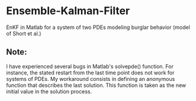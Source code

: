# Ensemble-Kalman-Filter
EnKF in Matlab for a system of two PDEs modeling burglar behavior (model of Short et al.) 

## Note:
I have experienced several bugs in Matlab's solvepde() function. 
For instance, the stated restart from the last time point does not work for systems of PDEs.
My workaround consists in defining an anonymous function that describes the last solution. This function is taken as the new initial value in the solution process.
